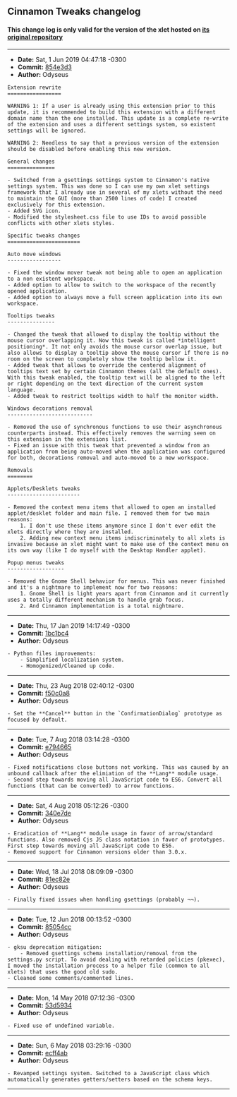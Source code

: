 ## Cinnamon Tweaks changelog

#### This change log is only valid for the version of the xlet hosted on [its original repository](https://gitlab.com/Odyseus/CinnamonTools)

***

- **Date:** Sat, 1 Jun 2019 04:47:18 -0300
- **Commit:** [854e3d3](https://gitlab.com/Odyseus/CinnamonTools/commit/854e3d3)
- **Author:** Odyseus

```
Extension rewrite
=================

WARNING 1: If a user is already using this extension prior to this update, it is recommended to build this extension with a different domain name than the one installed. This update is a complete re-write of the extension and uses a different settings system, so existent settings will be ignored.

WARNING 2: Needless to say that a previous version of the extension should be disabled before enabling this new version.

General changes
===============

- Switched from a gsettings settings system to Cinnamon's native settings system. This was done so I can use my own xlet settings framework that I already use in several of my xlets without the need to maintain the GUI (more than 2500 lines of code) I created exclusively for this extension.
- Added SVG icon.
- Modified the stylesheet.css file to use IDs to avoid possible conflicts with other xlets styles.

Specific tweaks changes
=======================

Auto move windows
-----------------

- Fixed the window mover tweak not being able to open an application to a non existent workspace.
- Added option to allow to switch to the workspace of the recently opened application.
- Added option to always move a full screen application into its own workspace.

Tooltips tweaks
---------------

- Changed the tweak that allowed to display the tooltip without the mouse cursor overlapping it. Now this tweak is called *intelligent positioning*. It not only avoids the mouse cursor overlap issue, but also allows to display a tooltip above the mouse cursor if there is no room on the screen to completely show the tooltip bellow it.
- Added tweak that allows to override the centered alignment of tooltips text set by certain Cinnamon themes (all the default ones). With this tweak enabled, the tooltip text will be aligned to the left or right depending on the text direction of the current system language.
- Added tweak to restrict tooltips width to half the monitor width.

Windows decorations removal
---------------------------

- Removed the use of synchronous functions to use their asynchronous counterparts instead. This effectively removes the warning seen on this extension in the extensions list.
- Fixed an issue with this tweak that prevented a window from an application from being auto-moved when the application was configured for both, decorations removal and auto-moved to a new workspace.

Removals
========

Applets/Desklets tweaks
-----------------------

- Removed the context menu items that allowed to open an installed applet/desklet folder and main file. I removed them for two main reasons:
    1. I don't use these items anymore since I don't ever edit the xlets directly where they are installed.
    2. Adding new context menu items indiscriminately to all xlets is invasive because an xlet might want to make use of the context menu on its own way (like I do myself with the Desktop Handler applet).

Popup menus tweaks
------------------

- Removed the Gnome Shell behavior for menus. This was never finished and it's a nightmare to implement now for two reasons:
    1. Gnome Shell is light years apart from Cinnamon and it currently uses a totally different mechanism to handle grab focus.
    2. And Cinnamon implementation is a total nightmare.

```

***

- **Date:** Thu, 17 Jan 2019 14:17:49 -0300
- **Commit:** [1bc1bc4](https://gitlab.com/Odyseus/CinnamonTools/commit/1bc1bc4)
- **Author:** Odyseus

```
- Python files improvements:
    - Simplified localization system.
    - Homogenized/Cleaned up code.

```

***

- **Date:** Thu, 23 Aug 2018 02:40:12 -0300
- **Commit:** [f50c0a8](https://gitlab.com/Odyseus/CinnamonTools/commit/f50c0a8)
- **Author:** Odyseus

```
- Set the **Cancel** button in the `ConfirmationDialog` prototype as focused by default.

```

***

- **Date:** Tue, 7 Aug 2018 03:14:28 -0300
- **Commit:** [e794665](https://gitlab.com/Odyseus/CinnamonTools/commit/e794665)
- **Author:** Odyseus

```
- Fixed notifications close buttons not working. This was caused by an unbound callback after the elimiation of the **Lang** module usage.
- Second step towards moving all JavaScript code to ES6. Convert all functions (that can be converted) to arrow functions.

```

***

- **Date:** Sat, 4 Aug 2018 05:12:26 -0300
- **Commit:** [340e7de](https://gitlab.com/Odyseus/CinnamonTools/commit/340e7de)
- **Author:** Odyseus

```
- Eradication of **Lang** module usage in favor of arrow/standard functions. Also removed Cjs JS class notation in favor of prototypes. First step towards moving all JavaScript code to ES6.
- Removed support for Cinnamon versions older than 3.0.x.

```

***

- **Date:** Wed, 18 Jul 2018 08:09:09 -0300
- **Commit:** [81ec82e](https://gitlab.com/Odyseus/CinnamonTools/commit/81ec82e)
- **Author:** Odyseus

```
- Finally fixed issues when handling gsettings (probably ¬¬).

```

***

- **Date:** Tue, 12 Jun 2018 00:13:52 -0300
- **Commit:** [85054cc](https://gitlab.com/Odyseus/CinnamonTools/commit/85054cc)
- **Author:** Odyseus

```
- gksu deprecation mitigation:
    - Removed gsettings schema installation/removal from the settings.py script. To avoid dealing with retarded policies (pkexec), I moved the installation process to a helper file (common to all xlets) that uses the good old sudo.
- Cleaned some comments/commented lines.

```

***

- **Date:** Mon, 14 May 2018 07:12:36 -0300
- **Commit:** [53d5934](https://gitlab.com/Odyseus/CinnamonTools/commit/53d5934)
- **Author:** Odyseus

```
- Fixed use of undefined variable.

```

***

- **Date:** Sun, 6 May 2018 03:29:16 -0300
- **Commit:** [ecff4ab](https://gitlab.com/Odyseus/CinnamonTools/commit/ecff4ab)
- **Author:** Odyseus

```
- Revamped settings system. Switched to a JavaScript class which automatically generates getters/setters based on the schema keys.

```

***
